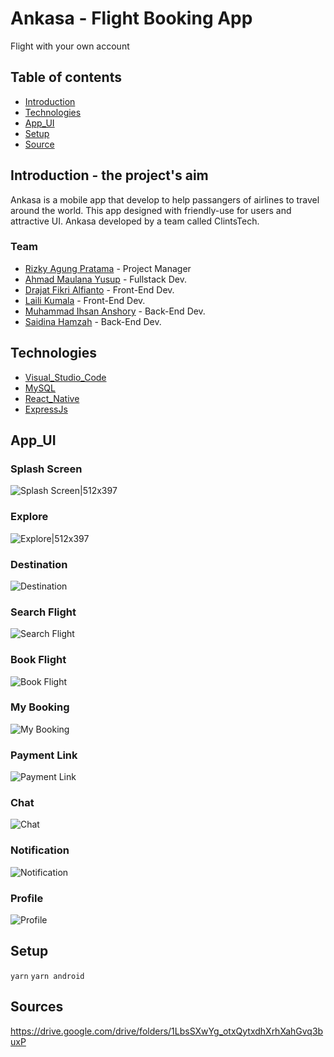 # Ankasa - Flight Booking App

Flight with your own account

## Table of contents

- [Introduction](##Introduction)
- [Technologies](##Technologies)
- [App_UI](##App_UI)
- [Setup](##Setup)
- [Source](##Source)

## Introduction - the project's aim

Ankasa is a mobile app that develop to help passangers of airlines to travel around the world. This app designed with friendly-use for users and attractive UI. Ankasa developed by a team called ClintsTech.

### Team

- [Rizky Agung Pratama](https://github.com/orgs/ClintsTech/people/rizkyagung18) - Project Manager
- [Ahmad Maulana Yusup](https://github.com/orgs/ClintsTech/people/amyusup) - Fullstack Dev.
- [Drajat Fikri Alfianto](https://github.com/orgs/ClintsTech/people/drajat824) - Front-End Dev.
- [Laili Kumala](https://github.com/orgs/ClintsTech/people/lailikumala92) - Front-End Dev.
- [Muhammad Ihsan Anshory](https://github.com/orgs/ClintsTech/people/anshoryihsan) - Back-End Dev.
- [Saidina Hamzah](https://github.com/orgs/ClintsTech/people/Saidhamzah) - Back-End Dev.

## Technologies

- [Visual_Studio_Code](https://code.visualstudio.com/)
- [MySQL](https://www.mysql.com/)
- [React_Native](https://reactnative.dev/)
- [ExpressJs](https://expressjs.com/)

## App_UI

### Splash Screen

![Splash Screen|512x397](https://i.ibb.co/qNmFcb0/1-splash.jpg )

### Explore

![Explore|512x397](https://i.ibb.co/nDp36x8/2-explore.jpg )

### Destination

![Destination](https://i.ibb.co/16vcQVh/3-destination.jpg )

### Search Flight

![Search Flight](https://i.ibb.co/r679h6r/4-search.jpg )

### Book Flight

![Book Flight](https://i.ibb.co/Fbt1wXV/5-book-flight.jpg )

### My Booking

![My Booking](https://i.ibb.co/WKTQYdB/6-my-booking.jpg )

### Payment Link

![Payment Link](https://i.ibb.co/4js2G5j/7-linking-to-payment.jpg )

### Chat

![Chat](https://i.ibb.co/KKzQvzg/4-chat.jpg )

### Notification

![Notification](https://i.ibb.co/qm20xg3/5-notifikasi.jpg )

### Profile

![Profile](https://i.ibb.co/tXdwydy/3-profile.jpg )

## Setup

`yarn`
`yarn android`

## Sources

https://drive.google.com/drive/folders/1LbsSXwYg_otxQytxdhXrhXahGvq3buxP
